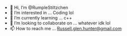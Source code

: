 - 👋 Hi, I’m @RumpleStiltzchen
- 👀 I’m interested in ... Coding lol 
- 🌱 I’m currently learning ... c++
- 💞️ I’m looking to collaborate on ... whatever idk lol
- 📫 How to reach me ... Russell.glen.hunter@gmail.com

<!---
RumpleStiltzchen/RumpleStiltzchen is a ✨ special ✨ repository because its `README.md` (this file) appears on your GitHub profile.
You can click the Preview link to take a look at your changes.
--->
